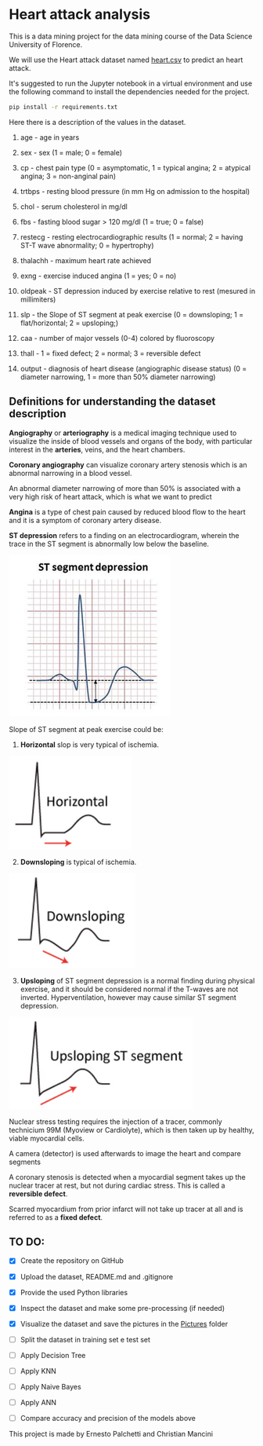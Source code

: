 # Heart attack analysis

This is a data mining project for the data mining course of the Data Science University of Florence.

We will use the Heart attack dataset named [heart.csv](Data/heart.csv)  to predict an heart attack.

It's suggested to run the Jupyter notebook in a virtual environment and use the following command to install the dependencies needed for the project.

```bash
pip install -r requirements.txt
```

Here there is a description of the values in the dataset.

1) age - age in years

2) sex - sex (1 = male; 0 = female)

3) cp - chest pain type (0 = asymptomatic, 1 = typical angina; 2 = atypical angina; 3 = non-anginal pain)

4) trtbps - resting blood pressure (in mm Hg on admission to the hospital)

5) chol - serum cholesterol in mg/dl

6) fbs - fasting blood sugar > 120 mg/dl (1 = true; 0 = false)

7) restecg - resting electrocardiographic results (1 = normal; 2 = having ST-T wave abnormality; 0 = hypertrophy)

8) thalachh - maximum heart rate achieved

9) exng - exercise induced angina (1 = yes; 0 = no)

10) oldpeak - ST depression induced by exercise relative to rest (mesured in millimiters)

11) slp - the Slope of ST segment at peak exercise (0 = downsloping; 1 = flat/horizontal; 2 = upsloping;)

12) caa - number of major vessels (0-4) colored by fluoroscopy

13) thall - 1 = fixed defect; 2 = normal;  3 = reversible defect

14) output  - diagnosis of heart disease (angiographic disease status) (0 = diameter narrowing, 1 = more than 50% diameter narrowing)

## Definitions for understanding the dataset description

**Angiography** or **arteriography** is a medical imaging technique used to visualize the inside of blood vessels and organs of the body, with particular interest in the **arteries**, veins, and the heart chambers.

**Coronary angiography** can visualize coronary artery stenosis which is an abnormal narrowing in a blood vessel.

An abnormal diameter narrowing of more than 50% is associated with a very high risk of heart attack, which is what we want to predict

**Angina** is a type of chest pain caused by reduced blood flow to the heart and it is a symptom of coronary artery disease.

**ST depression** refers to a finding on an electrocardiogram, wherein the trace in the ST segment is abnormally low below the baseline.

![ST segment depression](README_Pictures/ST_depression_illustration.jpg)

Slope of ST segment at peak exercise could be:

1) **Horizontal** slop is very typical of ischemia.

![Horizontal](README_Pictures/Horizontal_ST.png)

2) **Downsloping** is typical of ischemia.

![Downsloping](README_Pictures/DownSloping_ST.png)

3) **Upsloping** of ST segment depression is a normal finding during physical exercise, and it should be considered normal if the T-waves are not inverted. Hyperventilation, however may cause similar ST segment depression.

![Upsloping](README_Pictures/Upsloping_ST.png)

Nuclear stress testing requires the injection of a tracer, commonly technicium 99M (Myoview or Cardiolyte), which is then taken up by healthy, viable myocardial cells.

A camera (detector) is used afterwards to image the heart and compare segments

A coronary stenosis is detected when a myocardial segment takes up the nuclear tracer at rest, but not during cardiac stress. This is called a **reversible defect**.

Scarred myocardium from prior infarct will not take up tracer at all and is referred to as a **fixed defect**.

## TO DO:

- [x] Create the repository on GitHub
- [x] Upload the dataset, README.md and .gitignore
- [x] Provide the used Python libraries
- [x] Inspect the dataset and make some pre-processing (if needed)
- [x] Visualize the dataset and save the pictures in the [Pictures](Pictures) folder
- [ ] Split the dataset in training set e test set
- [ ] Apply Decision Tree
- [ ] Apply KNN
- [ ] Apply Naive Bayes
- [ ] Apply ANN
- [ ] Compare accuracy and precision of the models above



This project is made by Ernesto Palchetti and Christian Mancini